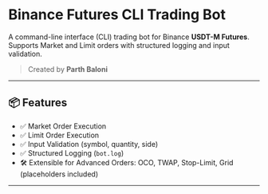 # Binance Futures CLI Trading Bot

A command-line interface (CLI) trading bot for Binance **USDT-M Futures**.  
Supports Market and Limit orders with structured logging and input validation.

> Created by **Parth Baloni**

---

## 📦 Features

- ✅ Market Order Execution
- ✅ Limit Order Execution
- ✅ Input Validation (symbol, quantity, side)
- ✅ Structured Logging (`bot.log`)
- 🛠️ Extensible for Advanced Orders: OCO, TWAP, Stop-Limit, Grid (placeholders included)

---

